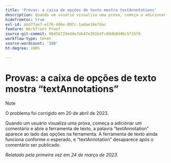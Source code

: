 ```yaml
---
title: 'Provas: a caixa de opções de texto mostra textAnnotations'
description: Quando um usuário visualiza uma prova, começa a adicionar um comentário ou abre a ferramenta de Texto, a palavra textAnnotation aparece ao lado das opções na ferramenta. A ferramenta de Texto ainda funciona como esperado, e textAnnotation desaparece após o comentário ser publicado.
hidefromtoc: true
exl-id: abd7fae7-e176-406e-807c-1adae19e7dac
feature: Workfront Proof
source-git-commit: 98d56729e44e7ab47e201bdfc00db8d40c5f15f6
workflow-type: tm+mt
source-wordcount: '108'
ht-degree: 100%

---
```


# Provas: a caixa de opções de texto mostra “textAnnotations”

<!--This article is on the WF and WFP TOCs-->

>[!NOTE]
>
>O problema foi corrigido em 20 de abril de 2023.

Quando um usuário visualiza uma prova, começa a adicionar um comentário e abre a ferramenta de texto, a palavra “textAnnotation” aparece ao lado das opções na ferramenta. A ferramenta de texto ainda funciona conforme o esperado, e “textAnnotation” desaparece após o comentário ser publicado.

_Relatado pela primeira vez em 24 de março de 2023._
